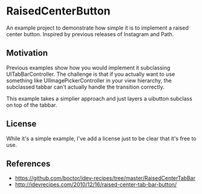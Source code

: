 RaisedCenterButton
==================

An example project to demonstrate how simple it is to implement a raised center button. Inspired by previous releases of Instagram and Path.

Motivation
----------

Previous examples show how you would implement it subclassing UITabBarController. The challenge is that if you actually want to use something like UIImagePickerController in your view hierarchy, the subclassed tabbar can't actually handle the transition correctly.  

This example takes a simplier approach and just layers a uibutton subclass on top of the tabbar.  

License
-------

While it's a simple example, I've add a license just to be clear that it's free to use.

References
----------

* https://github.com/boctor/idev-recipes/tree/master/RaisedCenterTabBar
* http://idevrecipes.com/2010/12/16/raised-center-tab-bar-button/